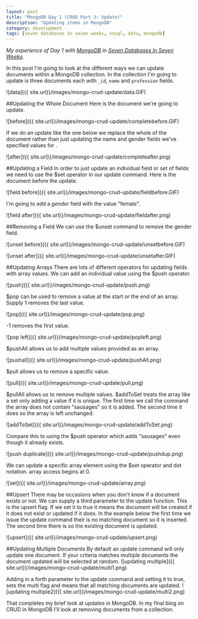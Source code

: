 ```yaml
---
layout: post
title: "MongoDB Day 1 (CRUD Part 3: Update)"
description: "Updating items in MongoDB"
category: development
tags: [seven databases in seven weeks, nosql, data, mongodb]
---
```


*My experience of Day 1 with [MongoDB](http://www.mongodb.org/) in [Seven Databases In Seven Weeks](http://pragprog.com/book/rwdata/seven-databases-in-seven-weeks).*

In this post I'm going to look at the different ways we can update documents within a MongoDB collection.
In the collection I'm going to update is three documents each with `_id`, `name` and `profession` fields.

![data]({{ site.url}}/images/mongo-crud-update/data.GIF)

##Updating the Whole Document
Here is the document we're going to update. 

![before]({{ site.url}}/images/mongo-crud-update/completebefore.GIF)

If we do an update like the one below we replace the whole of the document rather than just updating the name and gender fields we've specified values for .

![after]({{ site.url}}/images/mongo-crud-update/completeafter.png)

##Updating a Field
In order to just update an individual field or set of fields we need to use the $set operator in our update command.
Here is the document before the update. 

 ![field before]({{ site.url}}/images/mongo-crud-update/fieldbefore.GIF)

I'm going to add a *gender* field with the value "female".

![field after]({{ site.url}}/images/mongo-crud-update/fieldafter.png)

##Removing a Field 
We can use the $unset command to remove the gender field.

![unset before]({{ site.url}}/images/mongo-crud-update/unsetbefore.GIF)

![unset after]({{ site.url}}/images/mongo-crud-update/unsetafter.GIF)

##Updating Arrays
There are lots of different operators for updating fields with array values.
We can add an individual value using the $push operator. 

![push]({{ site.url}}/images/mongo-crud-update/push.png)

$pop can be used to remove a value at the start or the end of an array. Supply 1 removes the last value.

![pop]({{ site.url}}/images/mongo-crud-update/pop.png)

-1 removes the first value.

![pop left]({{ site.url}}/images/mongo-crud-update/popleft.png)

$pushAll allows us to add multiple values provided as an array.

![pushall]({{ site.url}}/images/mongo-crud-update/pushAll.png)

$pull allows us to remove a specific value.

![pull]({{ site.url}}/images/mongo-crud-update/pull.png)

$pullAll allows us to remove multiple values. $addToSet treats the array like a set only adding a value if it is unique. The first time we call the command the array does not contain "sausages" so it is added. The second time it does so the array is left unchanged.

![addToSet]({{ site.url}}/images/mongo-crud-update/addToSet.png)

Compare this to using the $push operator which adds "sausages" even though it already exists.

![push duplicate]({{ site.url}}/images/mongo-crud-update/pushdup.png)

We can update a specific array element using the $set operator and dot notation. array access begins at 0.

![set]({{ site.url}}/images/mongo-crud-update/array.png)

##Upsert
There may be occasions when you don't know if a document exists or not. We can supply a third parameter to the update function. This is the upsert flag. If we set it to true it means the document will be created if it does not exist or updated if it does. In the example below the first time we issue the update command their is no matching document so it is inserted. The second time there is so the existing document is updated.

![upsert]({{ site.url}}/images/mongo-crud-update/upsert.png)

##Updating Multiple Documents
By default an update command will only update one document. If your criteria matches multiple documents the document updated will be selected at random.
 ![updating multiple]({{ site.url}}/images/mongo-crud-update/multi1.png)

Adding in a forth parameter to the update command and setting it to true, sets the multi flag and means that all matching documents are updated.
![updating multiple2]({{ site.url}}/images/mongo-crud-update/multi2.png)

That completes my brief look at updates in MongoDB. In my final blog on CRUD in MongoDB I'll look at removing documents from a collection.
